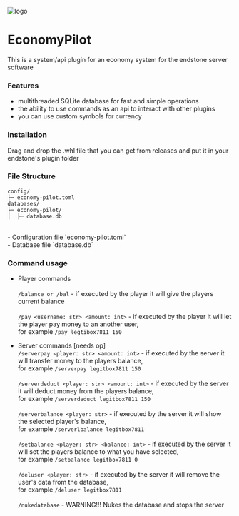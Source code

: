 ![logo](https://github.com/legitbox/Economy-Pilot/blob/main/Economy%20Pilot.gif?raw=true)
# EconomyPilot<br>
This is a system/api plugin for an economy system for the endstone server software<br>

### Features<br>
- multithreaded SQLite database for fast and simple operations<br>
- the ability to use commands as an api to interact with other plugins<br>
- you can use custom symbols for currency<br>

### Installation<br>
Drag and drop the .whl file that you can get from releases and put it in your endstone's plugin folder<br>

### File Structure<br>
```
config/
├─ economy-pilot.toml
databases/
├─ economy-pilot/
│  ├─ database.db
```
<br>
- Configuration file `economy-pilot.toml`<br>
- Database file `database.db`<br>

### Command usage<br>
- Player commands<br><br>
`/balance or /bal` - if executed by the player it will give the players current balance
<br><br>
`/pay <username: str> <amount: int>` - if executed by the player it will let the player pay money to an another user, <br>for example `/pay legtibox7811 150`

- Server commands [needs op]<br>
`/serverpay <player: str> <amount: int>` - if executed by the server it will transfer money to the players balance, <br>for example `/serverpay legitbox7811 150`
<br><br>
`/serverdeduct <player: str> <amount: int>` - if executed by the server it will deduct money from the players balance, <br>for example `/serverdeduct legitbox7811 150`
<br><br>
`/serverbalance <player: str>` - if executed by the server it will show the selected player's balance, <br>for example `/serverlbalance legitbox7811`
<br><br>
`/setbalance <player: str> <balance: int>` - if executed by the server it will set the players balance to what you have selected, <br>for example `/setbalance legitbox7811 0`
<br><br>
`/deluser <player: str>` - if executed by the server it will remove the user's data from the database, <br>for example `/deluser legitbox7811`
<br><br>
`/nukedatabase` - WARNING!!! Nukes the database and stops the server

